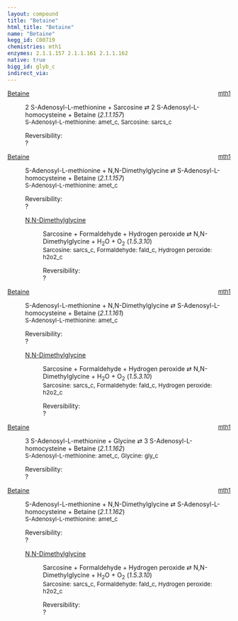 ```yaml
---
layout: compound
title: "Betaine"
html_title: "Betaine"
name: "Betaine"
kegg_id: C00719
chemistries: mth1
enzymes: 2.1.1.157 2.1.1.161 2.1.1.162
native: true
bigg_id: glyb_c
indirect_via:
---
```

<dl><dt class="rs-product"><a class="link-dark" data-bs-html="true" data-bs-title="KEGG: C00719" data-bs-toggle="tooltip" href="{{ site.url }}{{ site.baseurl }}/compounds/C00719">Betaine</a><span style="float: right; max-width: 40%"><a class="link-dark opacity-50" href="{{ site.url }}{{ site.baseurl }}/chemistries/mth1" style="font-size: small; word-wrap: anywhere;">mth1</a></span></dt><dd><p>2 S-Adenosyl-L-methionine + Sarcosine ⇄ 2 S-Adenosyl-L-homocysteine + Betaine (<i>2.1.1.157</i>)<br/><span style="font-size: small;"><span data-bs-html="true" data-bs-title="KEGG: C00019" data-bs-toggle="tooltip">S-Adenosyl-L-methionine</span>: amet_c, <span data-bs-html="true" data-bs-title="KEGG: C00213" data-bs-toggle="tooltip">Sarcosine</span>: sarcs_c</span><br/><div class="reversibility_info">Reversibility: <div class="progress"><div aria-valuemax="100" aria-valuemin="0" aria-valuenow="0" class="progress-bar bg-light" role="progressbar" style="width: 100%"></div></div><span>?</span><div class="progress"><div aria-valuemax="10" aria-valuemin="0" aria-valuenow="0" class="progress-bar bg-light" role="progressbar" style="width: 100%"></div></div></div></p><dl></dl></dd></dl><dl><dt class="rs-product"><a class="link-dark" data-bs-html="true" data-bs-title="KEGG: C00719" data-bs-toggle="tooltip" href="{{ site.url }}{{ site.baseurl }}/compounds/C00719">Betaine</a><span style="float: right; max-width: 40%"><a class="link-dark opacity-50" href="{{ site.url }}{{ site.baseurl }}/chemistries/mth1" style="font-size: small; word-wrap: anywhere;">mth1</a></span></dt><dd><p>S-Adenosyl-L-methionine + N,N-Dimethylglycine ⇄ S-Adenosyl-L-homocysteine + Betaine (<i>2.1.1.157</i>)<br/><span style="font-size: small;"><span data-bs-html="true" data-bs-title="KEGG: C00019" data-bs-toggle="tooltip">S-Adenosyl-L-methionine</span>: amet_c</span><br/><div class="reversibility_info">Reversibility: <div class="progress"><div aria-valuemax="100" aria-valuemin="0" aria-valuenow="0" class="progress-bar bg-light" role="progressbar" style="width: 100%"></div></div><span>?</span><div class="progress"><div aria-valuemax="10" aria-valuemin="0" aria-valuenow="0" class="progress-bar bg-light" role="progressbar" style="width: 100%"></div></div></div></p><dl><dt><a class="link-dark" data-bs-html="true" data-bs-title="KEGG: C01026" data-bs-toggle="tooltip" href="{{ site.url }}{{ site.baseurl }}/compounds/C01026">N,N-Dimethylglycine</a><span style="float: right; max-width: 40%"><a class="link-dark opacity-50" href="{{ site.url }}{{ site.baseurl }}/chemistries/None" style="font-size: small; word-wrap: anywhere;"></a></span></dt><dd><p>Sarcosine + Formaldehyde + Hydrogen peroxide ⇄ N,N-Dimethylglycine + H<sub>2</sub>O + O<sub>2</sub> (<i>1.5.3.10</i>)<br/><span style="font-size: small;"><span data-bs-html="true" data-bs-title="KEGG: C00213" data-bs-toggle="tooltip">Sarcosine</span>: sarcs_c, <span data-bs-html="true" data-bs-title="KEGG: C00067" data-bs-toggle="tooltip">Formaldehyde</span>: fald_c, <span data-bs-html="true" data-bs-title="KEGG: C00027" data-bs-toggle="tooltip">Hydrogen peroxide</span>: h2o2_c</span><br/><div class="reversibility_info">Reversibility: <div class="progress"><div aria-valuemax="100" aria-valuemin="0" aria-valuenow="0" class="progress-bar bg-light" role="progressbar" style="width: 100%"></div></div><span>?</span><div class="progress"><div aria-valuemax="10" aria-valuemin="0" aria-valuenow="0" class="progress-bar bg-light" role="progressbar" style="width: 100%"></div></div></div></p><dl></dl></dd></dl></dd></dl><dl><dt class="rs-product"><a class="link-dark" data-bs-html="true" data-bs-title="KEGG: C00719" data-bs-toggle="tooltip" href="{{ site.url }}{{ site.baseurl }}/compounds/C00719">Betaine</a><span style="float: right; max-width: 40%"><a class="link-dark opacity-50" href="{{ site.url }}{{ site.baseurl }}/chemistries/mth1" style="font-size: small; word-wrap: anywhere;">mth1</a></span></dt><dd><p>S-Adenosyl-L-methionine + N,N-Dimethylglycine ⇄ S-Adenosyl-L-homocysteine + Betaine (<i>2.1.1.161</i>)<br/><span style="font-size: small;"><span data-bs-html="true" data-bs-title="KEGG: C00019" data-bs-toggle="tooltip">S-Adenosyl-L-methionine</span>: amet_c</span><br/><div class="reversibility_info">Reversibility: <div class="progress"><div aria-valuemax="100" aria-valuemin="0" aria-valuenow="0" class="progress-bar bg-light" role="progressbar" style="width: 100%"></div></div><span>?</span><div class="progress"><div aria-valuemax="10" aria-valuemin="0" aria-valuenow="0" class="progress-bar bg-light" role="progressbar" style="width: 100%"></div></div></div></p><dl><dt><a class="link-dark" data-bs-html="true" data-bs-title="KEGG: C01026" data-bs-toggle="tooltip" href="{{ site.url }}{{ site.baseurl }}/compounds/C01026">N,N-Dimethylglycine</a><span style="float: right; max-width: 40%"><a class="link-dark opacity-50" href="{{ site.url }}{{ site.baseurl }}/chemistries/None" style="font-size: small; word-wrap: anywhere;"></a></span></dt><dd><p>Sarcosine + Formaldehyde + Hydrogen peroxide ⇄ N,N-Dimethylglycine + H<sub>2</sub>O + O<sub>2</sub> (<i>1.5.3.10</i>)<br/><span style="font-size: small;"><span data-bs-html="true" data-bs-title="KEGG: C00213" data-bs-toggle="tooltip">Sarcosine</span>: sarcs_c, <span data-bs-html="true" data-bs-title="KEGG: C00067" data-bs-toggle="tooltip">Formaldehyde</span>: fald_c, <span data-bs-html="true" data-bs-title="KEGG: C00027" data-bs-toggle="tooltip">Hydrogen peroxide</span>: h2o2_c</span><br/><div class="reversibility_info">Reversibility: <div class="progress"><div aria-valuemax="100" aria-valuemin="0" aria-valuenow="0" class="progress-bar bg-light" role="progressbar" style="width: 100%"></div></div><span>?</span><div class="progress"><div aria-valuemax="10" aria-valuemin="0" aria-valuenow="0" class="progress-bar bg-light" role="progressbar" style="width: 100%"></div></div></div></p><dl></dl></dd></dl></dd></dl><dl><dt class="rs-product"><a class="link-dark" data-bs-html="true" data-bs-title="KEGG: C00719" data-bs-toggle="tooltip" href="{{ site.url }}{{ site.baseurl }}/compounds/C00719">Betaine</a><span style="float: right; max-width: 40%"><a class="link-dark opacity-50" href="{{ site.url }}{{ site.baseurl }}/chemistries/mth1" style="font-size: small; word-wrap: anywhere;">mth1</a></span></dt><dd><p>3 S-Adenosyl-L-methionine + Glycine ⇄ 3 S-Adenosyl-L-homocysteine + Betaine (<i>2.1.1.162</i>)<br/><span style="font-size: small;"><span data-bs-html="true" data-bs-title="KEGG: C00019" data-bs-toggle="tooltip">S-Adenosyl-L-methionine</span>: amet_c, <span data-bs-html="true" data-bs-title="KEGG: C00037" data-bs-toggle="tooltip">Glycine</span>: gly_c</span><br/><div class="reversibility_info">Reversibility: <div class="progress"><div aria-valuemax="100" aria-valuemin="0" aria-valuenow="0" class="progress-bar bg-light" role="progressbar" style="width: 100%"></div></div><span>?</span><div class="progress"><div aria-valuemax="10" aria-valuemin="0" aria-valuenow="0" class="progress-bar bg-light" role="progressbar" style="width: 100%"></div></div></div></p><dl></dl></dd></dl><dl><dt class="rs-product"><a class="link-dark" data-bs-html="true" data-bs-title="KEGG: C00719" data-bs-toggle="tooltip" href="{{ site.url }}{{ site.baseurl }}/compounds/C00719">Betaine</a><span style="float: right; max-width: 40%"><a class="link-dark opacity-50" href="{{ site.url }}{{ site.baseurl }}/chemistries/mth1" style="font-size: small; word-wrap: anywhere;">mth1</a></span></dt><dd><p>S-Adenosyl-L-methionine + N,N-Dimethylglycine ⇄ S-Adenosyl-L-homocysteine + Betaine (<i>2.1.1.162</i>)<br/><span style="font-size: small;"><span data-bs-html="true" data-bs-title="KEGG: C00019" data-bs-toggle="tooltip">S-Adenosyl-L-methionine</span>: amet_c</span><br/><div class="reversibility_info">Reversibility: <div class="progress"><div aria-valuemax="100" aria-valuemin="0" aria-valuenow="0" class="progress-bar bg-light" role="progressbar" style="width: 100%"></div></div><span>?</span><div class="progress"><div aria-valuemax="10" aria-valuemin="0" aria-valuenow="0" class="progress-bar bg-light" role="progressbar" style="width: 100%"></div></div></div></p><dl><dt><a class="link-dark" data-bs-html="true" data-bs-title="KEGG: C01026" data-bs-toggle="tooltip" href="{{ site.url }}{{ site.baseurl }}/compounds/C01026">N,N-Dimethylglycine</a><span style="float: right; max-width: 40%"><a class="link-dark opacity-50" href="{{ site.url }}{{ site.baseurl }}/chemistries/None" style="font-size: small; word-wrap: anywhere;"></a></span></dt><dd><p>Sarcosine + Formaldehyde + Hydrogen peroxide ⇄ N,N-Dimethylglycine + H<sub>2</sub>O + O<sub>2</sub> (<i>1.5.3.10</i>)<br/><span style="font-size: small;"><span data-bs-html="true" data-bs-title="KEGG: C00213" data-bs-toggle="tooltip">Sarcosine</span>: sarcs_c, <span data-bs-html="true" data-bs-title="KEGG: C00067" data-bs-toggle="tooltip">Formaldehyde</span>: fald_c, <span data-bs-html="true" data-bs-title="KEGG: C00027" data-bs-toggle="tooltip">Hydrogen peroxide</span>: h2o2_c</span><br/><div class="reversibility_info">Reversibility: <div class="progress"><div aria-valuemax="100" aria-valuemin="0" aria-valuenow="0" class="progress-bar bg-light" role="progressbar" style="width: 100%"></div></div><span>?</span><div class="progress"><div aria-valuemax="10" aria-valuemin="0" aria-valuenow="0" class="progress-bar bg-light" role="progressbar" style="width: 100%"></div></div></div></p><dl></dl></dd></dl></dd></dl>